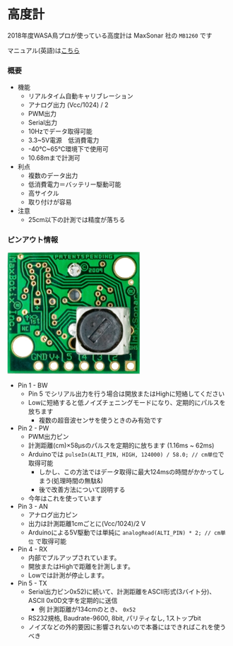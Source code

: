 # 高度計

2018年度WASA鳥プロが使っている高度計は MaxSonar 社の ```MB1260``` です

マニュアル(英語)は[こちら](https://www.maxbotix.com/documents/XL-MaxSonar-EZ_Datasheet.pdf)


### 概要
- 機能
    - リアルタイム自動キャリブレーション
    - アナログ出力 (Vcc/1024) / 2
    - PWM出力
    - Serial出力
    - 10Hzでデータ取得可能
    - 3.3~5V電源　低消費電力
    - -40℃~65℃環境下で使用可
    - 10.68mまで計測可
- 利点
    - 複数のデータ出力
    - 低消費電力＝バッテリー駆動可能
    - 高サイクル
    - 取り付けが容易
- 注意
	- 25cm以下の計測では精度が落ちる

### ピンアウト情報
<img src="../assets/altimeter_pinout.jpg" width="300">

- Pin 1 - BW
	- Pin 5 でシリアル出力を行う場合は開放またはHighに短絡してください
	- Lowに短絡すると低ノイズチェニングモードになり、定期的にパルスを放ちます
		- 複数の超音波センサを使うときのみ有効です
- Pin 2 - PW
	- PWM出力ピン
	- 計測距離(cm)×58μsのパルスを定期的に放ちます (1.16ms ~ 62ms)
	- Arduinoでは `pulseIn(ALTI_PIN, HIGH, 124000) / 58.0; // cm単位`で取得可能
		- しかし、この方法ではデータ取得に最大124msの時間がかかってしまう(処理時間の無駄&)
		- 後で改善方法について説明する
	- 今年はこれを使っています
- Pin 3 - AN
	- アナログ出力ピン
	- 出力は計測距離1cmごとに(Vcc/1024)/2 V
	- Arduinoによる5V駆動では単純に ```analogRead(ALTI_PIN) * 2; // cm単位``` で取得可能
- Pin 4 - RX
	- 内部でプルアップされています。
	- 開放またはHighで距離を計測します。
	- Lowでは計測が停止します。
- Pin 5 - TX
	- Serial出力ピン0x52)に続いて、計測距離をASCII形式(3バイト分)、ASCII 0x0D文字を定期的に送信
		- 例 計測距離が134cmのとき、 `0x52 `
	- RS232規格, Baudrate-9600, 8bit, パリティなし, 1ストップbit
	- ノイズなどの外的要因に影響されないので本番にはできればこれを使うべき